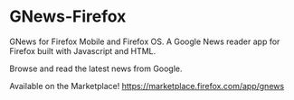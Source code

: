GNews-Firefox
=============

GNews for Firefox Mobile and Firefox OS.
A Google News reader app for Firefox built with Javascript and HTML.

Browse and read the latest news from Google.

Available on the Marketplace! https://marketplace.firefox.com/app/gnews

